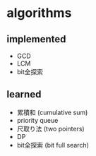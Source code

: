 algorithms
====

## implemented
- GCD
- LCM
- bit全探索

## learned
- 累積和 (cumulative sum)
- priority queue
- 尺取り法 (two pointers)
- DP
- bit全探索 (bit full search)
